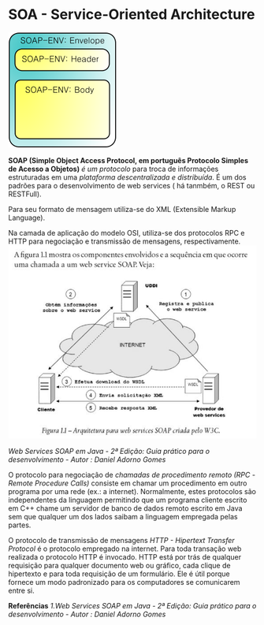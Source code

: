 # SOA - Service-Oriented Architecture

<img src="https://github.com/shnonomura/diarioProgramacao/blob/master/SOAP/2020-04-10/soap.png">

**SOAP (Simple Object Access Protocol, em português Protocolo Simples de Acesso a Objetos)** _é um protocolo_ para troca de informações estruturadas em uma _plataforma descentralizada e distribuída_. É um dos padrões para o desenvolvimento de web services ( há tanmbém, o REST ou RESTFull).

Para seu formato de mensagem utiliza-se do XML (Extensible Markup Language).

Na camada de aplicação do modelo OSI, utiliza-se dos protocolos RPC e HTTP para negociação e transmissão de mensagens, respectivamente.
<img src="https://github.com/shnonomura/diarioProgramacao/blob/master/SOAP/2020-04-10/web_service_soap.JPG">

_Web Services SOAP em Java - 2ª Edição: Guia prático para o desenvolvimento - Autor : Daniel Adorno Gomes_

O protocolo para negociação de _chamadas de procedimento remoto (RPC -Remote Procedure Calls)_ consiste em chamar um procedimento em outro programa por uma rede (ex.: a internet). Normalmente, estes protocolos são independentes da linguagem permitindo que um programa cliente escrito em C++ chame um servidor de banco de dados remoto escrito em Java sem que qualquer um dos lados saibam a linguagem empregada pelas partes.

O protocolo de transmissão de mensagens _HTTP - Hipertext Transfer Protocol_ é o protocolo empregado na internet. Para toda transação web realizada o protocolo HTTP é invocado. HTTP está por trás de qualquer requisição para qualquer documento web ou gráfico, cada clique de hipertexto e para toda requisição de um formulário. Ele é útil porque fornece um modo padronizado para os computadores se comunicarem entre si.

**Referências**
_1.Web Services SOAP em Java - 2ª Edição: Guia prático para o desenvolvimento - Autor : Daniel Adorno Gomes_
